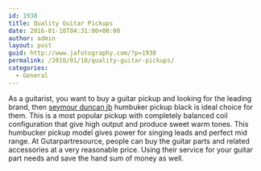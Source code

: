 ```yaml
---
id: 1938
title: Quality Guitar Pickups
date: 2016-01-18T04:31:00+00:00
author: admin
layout: post
guid: http://www.jafotography.com/?p=1938
permalink: /2016/01/18/quality-guitar-pickups/
categories:
  - General
---
```

As a guitarist, you want to buy a guitar pickup and looking for the leading brand, then [seymour duncan jb](http://www.guitarcenter.com/Seymour-Duncan/SH-4-JB-Humbucker-Pickup-Black-1274034493588.gc) humbuker pickup black is ideal choice for them. This is a most popular pickup with completely balanced coil configuration that give high output and produce sweet warm tones. This humbucker pickup model gives power for singing leads and perfect mid range. At Gutarpartresource, people can buy the guitar parts and related accessories at a very reasonable price. Using their service for your guitar part needs and save the hand sum of money as well.
